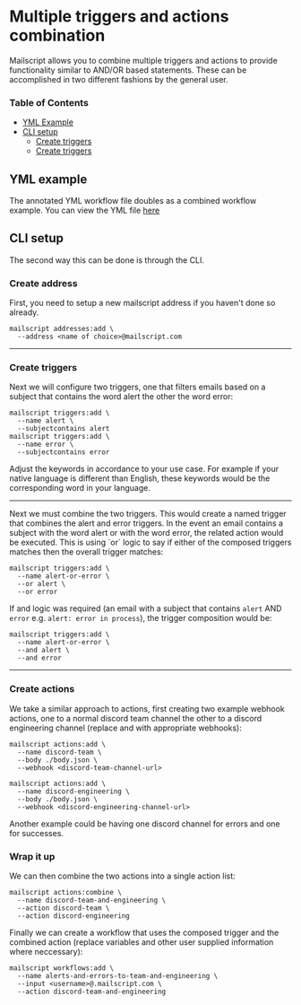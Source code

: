 # Multiple triggers and actions combination

Mailscript allows you to combine multiple triggers and actions to provide functionality similar to AND/OR based statements. These can be accomplished in two different fashions by the general user.

### Table of Contents 
- [YML Example](#yml-example)
- [CLI setup](#cli-setup)
  - [Create triggers](#create-triggers)
  - [Create triggers](#wrap-it-up)

## YML example

The annotated YML workflow file doubles as a combined workflow example. You can view the YML file [here](annotated-workflow.yml)

## CLI setup
The second way this can be done is through the CLI.


### Create address
First, you need to setup a new mailscript address if you haven't done so already.
```
mailscript addresses:add \
  --address <name of choice>@mailscript.com
```
<hr/>

### Create triggers
Next we will configure two triggers, one that filters emails based on a 
subject that contains the word alert the other the word error:

```
mailscript triggers:add \
  --name alert \
  --subjectcontains alert
mailscript triggers:add \
  --name error \
  --subjectcontains error
```
Adjust the keywords in accordance to your use case. For example if your native language is different than English, these keywords would be the corresponding word in your language.

<hr/>
Next we must combine the two triggers. This would create a named trigger that combines the alert and error triggers. In the event an email contains a subject with the word alert or with the word error, the related action would be executed. This is using `or` logic to say if either of the composed triggers matches then the overall trigger matches:

```
mailscript triggers:add \
  --name alert-or-error \
  --or alert \
  --or error
```

If and logic was required (an email with a subject that contains `alert` AND `error` e.g. `alert: error in process`), the trigger composition would be:

```
mailscript triggers:add \
  --name alert-or-error \
  --and alert \
  --and error
```
<hr/>

### Create actions

We take a similar approach to actions, first creating two example webhook actions, one to a normal discord team channel the other to a discord engineering channel (replace and with appropriate webhooks):

```
mailscript actions:add \
  --name discord-team \
  --body ./body.json \
  --webhook <discord-team-channel-url>

mailscript actions:add \
  --name discord-engineering \
  --body ./body.json \
  --webhook <discord-engineering-channel-url>
```

Another example could be having one discord channel for errors and one for successes.

### Wrap it up
We can then combine the two actions into a single action list:

```
mailscript actions:combine \
  --name discord-team-and-engineering \
  --action discord-team \
  --action discord-engineering
```
Finally we can create a workflow that uses the composed trigger and the combined action (replace variables and other user supplied information where neccessary):

```
mailscript workflows:add \
  --name alerts-and-errors-to-team-and-engineering \
  --input <username>@.mailscript.com \
  --action discord-team-and-engineering
```